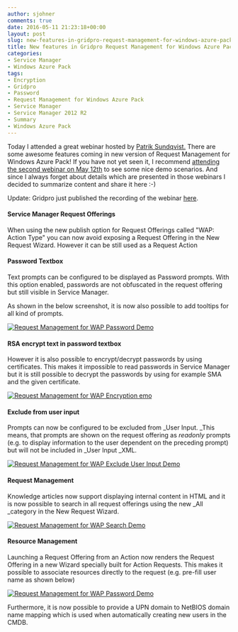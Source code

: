 ```yaml
---
author: sjohner
comments: true
date: 2016-05-11 21:23:18+00:00
layout: post
slug: new-features-in-gridpro-request-management-for-windows-azure-pack-version-1-5
title: New features in Gridpro Request Management for Windows Azure Pack version 1.5
categories:
- Service Manager
- Windows Azure Pack
tags:
- Encryption
- Gridpro
- Password
- Request Management for Windows Azure Pack
- Service Manager
- Service Manager 2012 R2
- Summary
- Windows Azure Pack
---
```


Today I attended a great webinar hosted by [Patrik Sundqvist.](https://twitter.com/gridpatrik) There are some awesome features coming in new version of Request Management for Windows Azure Pack! If you have not yet seen it, I recommend [attending the second webinar on May 12th](http://www.gridprosoftware.com) to see some nice demo scenarios. And since I always forget about details which are presented in those webinars I decided to summarize content and share it here :-)

Update: Gridpro just published the recording of the webinar [here](http://videos.gridprosoftware.com/video/166334341).


#### Service Manager Request Offerings


When using the new publish option for Request Offerings called "WAP: Action Type" you can now avoid exposing a Request Offering in the New Request Wizard. However it can be still used as a Request Action


#### Password Textbox


Text prompts can be configured to be displayed as Password prompts. With this option enabled, passwords are not obfuscated in the request offering but still visible in Service Manager.

As shown in the below screenshot, it is now also possible to add tooltips for all kind of prompts.

[![Request Management for WAP Password Demo](/images/RequestManagementForWap_Demo3-1024x839.png)](/images/RequestManagementForWap_Demo3.png)


#### RSA encrypt text in password textbox


However it is also possible to encrypt/decrypt passwords by using certificates. This makes it impossible to read passwords in Service Manager but it is still possible to decrypt the passwords by using for example SMA and the given certificate.

[![Request Management for WAP Encryption emo](/images/RequestManagementForWap_Demo4-1024x484.png)](/images/RequestManagementForWap_Demo4.png)


#### Exclude from user input


Prompts can now be configured to be excluded from _User Input. _This means, that prompts are shown on the request offering as _readonly_ prompts (e.g. to display information to the user dependent on the preceding prompt) but will not be included in _User Input _XML.

[![Request Management for WAP Exclude User Input Demo](/images/RequestManagementForWap_Demo6-1024x834.png)](/images/RequestManagementForWap_Demo6.png)


#### Request Management


Knowledge articles now support displaying internal content in HTML and it is now possible to search in all request offerings using the new _All _category in the New Request Wizard.

[![Request Management for WAP Search Demo](/images/RequestManagementForWap_Demo5.png)](/images/RequestManagementForWap_Demo5.png)


#### Resource Management


Launching a Request Offering from an Action now renders the Request Offering in a new Wizard specially built for Action Requests. This makes it possible to associate resources directly to the request (e.g. pre-fill user name as shown below)

[![Request Management for WAP Password Demo](/images/RequestManagementForWap_Demo3-1024x839.png)](/images/RequestManagementForWap_Demo3.png)

Furthermore, it is now possible to provide a UPN domain to NetBIOS domain name mapping which is used when automatically creating new users in the CMDB.
